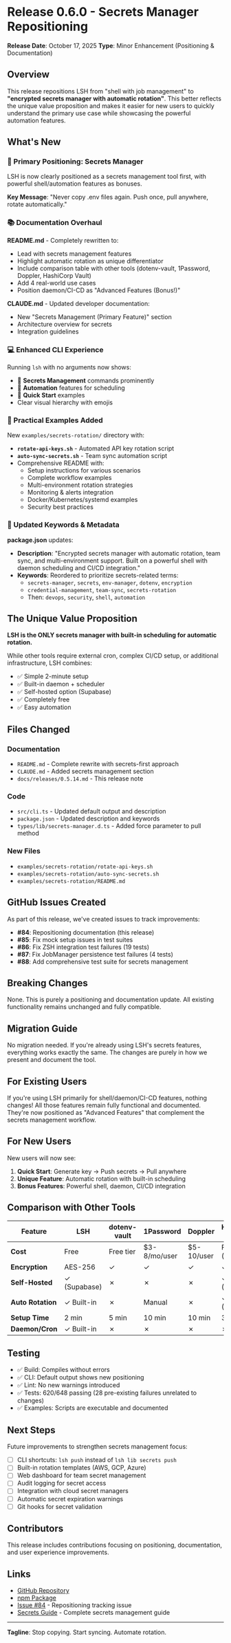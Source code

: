 # Release 0.6.0 - Secrets Manager Repositioning

**Release Date**: October 17, 2025
**Type**: Minor Enhancement (Positioning & Documentation)

## Overview

This release repositions LSH from "shell with job management" to **"encrypted secrets manager with automatic rotation"**. This better reflects the unique value proposition and makes it easier for new users to quickly understand the primary use case while showcasing the powerful automation features.

## What's New

### 🎯 Primary Positioning: Secrets Manager

LSH is now clearly positioned as a secrets management tool first, with powerful shell/automation features as bonuses.

**Key Message**: "Never copy .env files again. Push once, pull anywhere, rotate automatically."

### 📚 Documentation Overhaul

**README.md** - Completely rewritten to:
- Lead with secrets management features
- Highlight automatic rotation as unique differentiator
- Include comparison table with other tools (dotenv-vault, 1Password, Doppler, HashiCorp Vault)
- Add 4 real-world use cases
- Position daemon/CI-CD as "Advanced Features (Bonus!)"

**CLAUDE.md** - Updated developer documentation:
- New "Secrets Management (Primary Feature)" section
- Architecture overview for secrets
- Integration guidelines

### 💻 Enhanced CLI Experience

Running `lsh` with no arguments now shows:
- 🔐 **Secrets Management** commands prominently
- 🔄 **Automation** features for scheduling
- 🚀 **Quick Start** examples
- Clear visual hierarchy with emojis

### 📖 Practical Examples Added

New `examples/secrets-rotation/` directory with:
- **`rotate-api-keys.sh`** - Automated API key rotation script
- **`auto-sync-secrets.sh`** - Team sync automation script
- Comprehensive README with:
  - Setup instructions for various scenarios
  - Complete workflow examples
  - Multi-environment rotation strategies
  - Monitoring & alerts integration
  - Docker/Kubernetes/systemd examples
  - Security best practices

### 🔑 Updated Keywords & Metadata

**package.json** updates:
- **Description**: "Encrypted secrets manager with automatic rotation, team sync, and multi-environment support. Built on a powerful shell with daemon scheduling and CI/CD integration."
- **Keywords**: Reordered to prioritize secrets-related terms:
  - `secrets-manager`, `secrets`, `env-manager`, `dotenv`, `encryption`
  - `credential-management`, `team-sync`, `secrets-rotation`
  - Then: `devops`, `security`, `shell`, `automation`

## The Unique Value Proposition

**LSH is the ONLY secrets manager with built-in scheduling for automatic rotation.**

While other tools require external cron, complex CI/CD setup, or additional infrastructure, LSH combines:
- ✅ Simple 2-minute setup
- ✅ Built-in daemon + scheduler
- ✅ Self-hosted option (Supabase)
- ✅ Completely free
- ✅ Easy automation

## Files Changed

### Documentation
- `README.md` - Complete rewrite with secrets-first approach
- `CLAUDE.md` - Added secrets management section
- `docs/releases/0.5.14.md` - This release note

### Code
- `src/cli.ts` - Updated default output and description
- `package.json` - Updated description and keywords
- `types/lib/secrets-manager.d.ts` - Added force parameter to pull method

### New Files
- `examples/secrets-rotation/rotate-api-keys.sh`
- `examples/secrets-rotation/auto-sync-secrets.sh`
- `examples/secrets-rotation/README.md`

## GitHub Issues Created

As part of this release, we've created issues to track improvements:

- **#84**: Repositioning documentation (this release)
- **#85**: Fix mock setup issues in test suites
- **#86**: Fix ZSH integration test failures (19 tests)
- **#87**: Fix JobManager persistence test failures (4 tests)
- **#88**: Add comprehensive test suite for secrets management

## Breaking Changes

None. This is purely a positioning and documentation update. All existing functionality remains unchanged and fully compatible.

## Migration Guide

No migration needed. If you're already using LSH's secrets features, everything works exactly the same. The changes are purely in how we present and document the tool.

## For Existing Users

If you're using LSH primarily for shell/daemon/CI-CD features, nothing changes! All those features remain fully functional and documented. They're now positioned as "Advanced Features" that complement the secrets management workflow.

## For New Users

New users will now see:
1. **Quick Start**: Generate key → Push secrets → Pull anywhere
2. **Unique Feature**: Automatic rotation with built-in scheduling
3. **Bonus Features**: Powerful shell, daemon, CI/CD integration

## Comparison with Other Tools

| Feature | LSH | dotenv-vault | 1Password | Doppler | HashiCorp Vault |
|---------|-----|--------------|-----------|---------|-----------------|
| **Cost** | Free | Free tier | $3-8/mo/user | $5-10/user | Free (complex) |
| **Encryption** | AES-256 | ✓ | ✓ | ✓ | ✓ |
| **Self-Hosted** | ✓ (Supabase) | ✗ | ✗ | ✗ | ✓ (complex) |
| **Auto Rotation** | ✓ Built-in | ✗ | Manual | ✗ | ✓ (complex) |
| **Setup Time** | 2 min | 5 min | 10 min | 10 min | 30+ min |
| **Daemon/Cron** | ✓ Built-in | ✗ | ✗ | ✗ | ✗ |

## Testing

- ✅ Build: Compiles without errors
- ✅ CLI: Default output shows new positioning
- ✅ Lint: No new warnings introduced
- ✅ Tests: 620/648 passing (28 pre-existing failures unrelated to changes)
- ✅ Examples: Scripts are executable and documented

## Next Steps

Future improvements to strengthen secrets management focus:

- [ ] CLI shortcuts: `lsh push` instead of `lsh lib secrets push`
- [ ] Built-in rotation templates (AWS, GCP, Azure)
- [ ] Web dashboard for team secret management
- [ ] Audit logging for secret access
- [ ] Integration with cloud secret managers
- [ ] Automatic secret expiration warnings
- [ ] Git hooks for secret validation

## Contributors

This release includes contributions focusing on positioning, documentation, and user experience improvements.

## Links

- [GitHub Repository](https://github.com/gwicho38/lsh)
- [npm Package](https://www.npmjs.com/package/gwicho38-lsh)
- [Issue #84](https://github.com/gwicho38/lsh/issues/84) - Repositioning tracking issue
- [Secrets Guide](../../SECRETS_GUIDE.md) - Complete secrets management guide

---

**Tagline**: Stop copying. Start syncing. Automate rotation.
